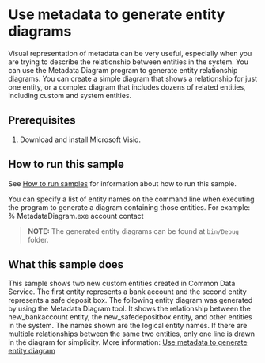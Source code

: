 
# Use metadata to generate entity diagrams

Visual representation of metadata can be very useful, especially when you are trying to describe the relationship between entities in the system. You can use the Metadata Diagram program to generate entity relationship diagrams. You can create a simple diagram that shows a relationship for just one entity, or a complex diagram that includes dozens of related entities, including custom and system entities.

## Prerequisites

1. Download and install Microsoft Visio.

## How to run this sample

See [How to run samples](../README.md) for information about how to run this sample.

You can specify a list of entity names on the command line when executing the program to generate a diagram containing those entities. For example:
  % MetadataDiagram.exe account contact

> **NOTE:** The generated entity diagrams can be found at `bin/Debug` folder.

## What this sample does

This sample shows two new custom entities created in Common Data Service. The first entity represents a bank account and the second entity represents a safe deposit box. The following entity diagram was generated by using the Metadata Diagram tool. It shows the relationship between the new_bankaccount entity, the new_safedepositbox entity, and other entities in the system. The names shown are the logical entity names. If there are multiple relationships between the same two entities, only one line is drawn in the diagram for simplicity. More information: [Use metadata to generate entity diagram](https://docs.microsoft.com/en-us/dynamics365/customer-engagement/developer/use-metadata-generate-entity-diagrams)

